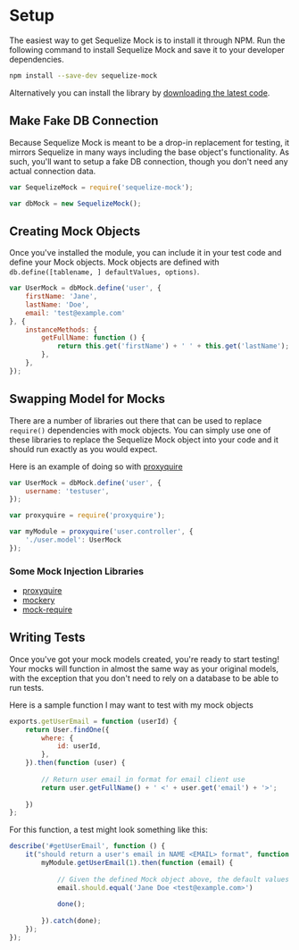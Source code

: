 # Setup

The easiest way to get Sequelize Mock is to install it through NPM. Run the following command to install Sequelize Mock and save it to your developer dependencies.

```sh
npm install --save-dev sequelize-mock
```

Alternatively you can install the library by [downloading the latest code](https://github.com/BlinkUX/sequelize-mock/releases).

## Make Fake DB Connection

Because Sequelize Mock is meant to be a drop-in replacement for testing, it mirrors Sequelize in many ways including the base object's functionality. As such, you'll want to setup a fake DB connection, though you don't need any actual connection data.

```javascript
var SequelizeMock = require('sequelize-mock');

var dbMock = new SequelizeMock();
```

## Creating Mock Objects

Once you've installed the module, you can include it in your test code and define your Mock objects. Mock objects are defined with `db.define([tablename, ] defaultValues, options)`.

```javascript
var UserMock = dbMock.define('user', {
	firstName: 'Jane',
	lastName: 'Doe',
	email: 'test@example.com'
}, {
	instanceMethods: {
		getFullName: function () {
			return this.get('firstName') + ' ' + this.get('lastName');
		},
	},
});
```

## Swapping Model for Mocks

There are a number of libraries out there that can be used to replace `require()` dependencies with mock objects. You can simply use one of these libraries to replace the Sequelize Mock object into your code and it should run exactly as you would expect.

Here is an example of doing so with [proxyquire](https://www.npmjs.com/package/proxyquire)

```javascript
var UserMock = dbMock.define('user', {
	username: 'testuser',
});

var proxyquire = require('proxyquire');

var myModule = proxyquire('user.controller', {
	'./user.model': UserMock
});
```

### Some Mock Injection Libraries
 * [proxyquire](https://www.npmjs.com/package/proxyquire)
 * [mockery](https://www.npmjs.com/package/mockery)
 * [mock-require](https://www.npmjs.com/package/mock-require)

## Writing Tests

Once you've got your mock models created, you're ready to start testing! Your mocks will function in almost the same way as your original models, with the exception that you don't need to rely on a database to be able to run tests.

Here is a sample function I may want to test with my mock objects

```javascript
exports.getUserEmail = function (userId) {
	return User.findOne({
		where: {
			id: userId,
		},
	}).then(function (user) {
	
		// Return user email in format for email client use
		return user.getFullName() + ' <' + user.get('email') + '>';
		
	})
};
```

For this function, a test might look something like this:

```javascript
describe('#getUserEmail', function () {
	it("should return a user's email in NAME <EMAIL> format", function (done) {
		myModule.getUserEmail(1).then(function (email) {
			
			// Given the defined Mock object above, the default values should be used for all the values
			email.should.equal('Jane Doe <test@example.com>')
			
			done();
			
		}).catch(done);
	});
});
```
